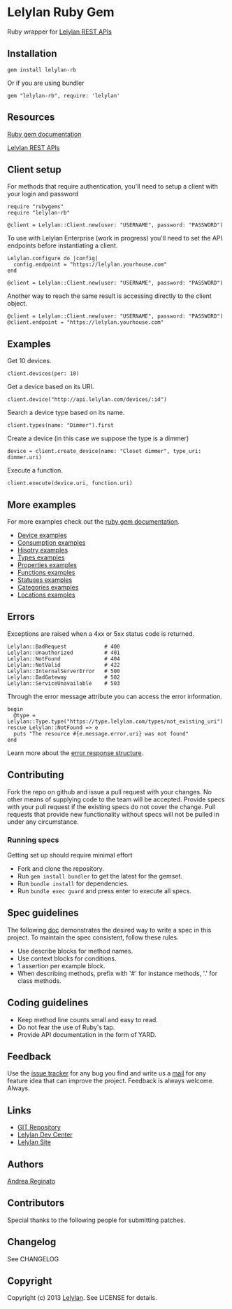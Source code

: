 # Lelylan Ruby Gem

Ruby wrapper for [Lelylan REST APIs](http://dev.lelylan.com)


## Installation

    gem install lelylan-rb

Or if you are using bundler 

    gem "lelylan-rb", require: 'lelylan'


## Resources

[Ruby gem documentation](http://rdoc.info/gems/lelylan-rb)

[Lelylan REST APIs](http://dev.lelylan.com)


## Client setup

For methods that require authentication, you'll need to setup a client with your login and password

    require "rubygems"
    require "lelylan-rb"

    @client = Lelylan::Client.new(user: "USERNAME", password: "PASSWORD")

To use with Lelylan Enterprise (work in progress) you'll need to set the API endpoints before instantiating a client.

    Lelylan.configure do |config|
      config.endpoint = "https://lelylan.yourhouse.com"
    end

    @client = Lelylan::Client.new(user: "USERNAME", password: "PASSWORD")

Another way to reach the same result is accessing directly to the client object.

    @client = Lelylan::Client.new(user: "USERNAME", password: "PASSWORD")
    @client.endpoint = "https://lelylan.yourhouse.com"

## Examples

Get 10 devices.

    client.devices(per: 10)

Get a device based on its URI.

    client.device("http://api.lelylan.com/devices/:id")

Search a device type based on its name.

    client.types(name: "Dimmer").first

Create a device (in this case we suppose the type is a dimmer)

    device = client.create_device(name: "Closet dimmer", type_uri: dimmer.uri)

Execute a function.

    client.execute(device.uri, function.uri)


## More examples

For more examples check out the [ruby gem documentation](http://rdoc.info/gems/lelylan-rb).

* [Device examples](docs/Lelylan/Client/Devices)
* [Consumption examples](docs/Lelylan/Client/Consumptions)
* [Hisotry examples](docs/Lelylan/Client/Histories)
* [Types examples](docs/Lelylan/Client/Types)
* [Properties examples](docs/Lelylan/Client/Properties)
* [Functions examples](docs/Lelylan/Client/Functions)
* [Statuses examples](docs/Lelylan/Client/Statuses)
* [Categories examples](docs/Lelylan/Client/Categories)
* [Locations examples](docs/Lelylan/Client/Locations)




## Errors

Exceptions are raised when a 4xx or 5xx status code is returned.

    Lelylan::BadRequest            # 400
    Lelylan::Unauthorized          # 401
    Lelylan::NotFound              # 404
    Lelylan::NotValid              # 422
    Lelylan::InternalServerError   # 500
    Lelylan::BadGateway            # 502
    Lelylan::ServiceUnavailable    # 503


Through the error message attribute you can access the error information.

    begin
      @type = Lelylan::Type.type("https://type.lelylan.com/types/not_existing_uri")
    rescue Lelylan::NotFound => e
      puts "The resource #{e.message.error.uri} was not found"
    end

Learn more about the [error response structure](http://dev.lelylan.com/rest/core/#errors).


## Contributing

Fork the repo on github and issue a pull request with your changes. No other means of supplying 
code to the team will be accepted. Provide specs with your pull request if the existing specs 
do not cover the change. Pull requests that provide new functionality without specs will not 
be pulled in under any circumstance.

### Running specs

Getting set up should require minimal effort

* Fork and clone the repository.
* Run `gem install bundler` to get the latest for the gemset.
* Run `bundle install` for dependencies.
* Run `bundle exec guard` and press enter to execute all specs.


## Spec guidelines

The following [doc](https://docs.google.com/document/d/1gi00-wwPaLk5VvoAJhBVNh9Htw4Rwmj-Ut88T4M2MwI/edit?hl=en#) demonstrates the desired way to write a spec in this project. To maintain the spec 
consistent, follow these rules.

* Use describe blocks for method names.
* Use context blocks for conditions.
* 1 assertion per example block.
* When describing methods, prefix with '#' for instance methods, '.' for class methods.


## Coding guidelines

* Keep method line counts small and easy to read.
* Do not fear the use of Ruby's tap.
* Provide API documentation in the form of YARD.


## Feedback

Use the [issue tracker](http://github.com/lelylan/lelylan-rb/issues) for any bug you find and write us a [mail](mailto:touch@lelylan.com)
for any feature idea that can improve the project. Feedback is always welcome. Always.


## Links 

* [GIT Repository](http://github.com/lelylan/lelylan-rb)
* [Lelylan Dev Center](http://dev.lelylan.com)
* [Lelylan Site](http://lelylan.com)


## Authors

[Andrea Reginato](http://twitter.com/andreareginato)


## Contributors

Special thanks to the following people for submitting patches.


## Changelog

See CHANGELOG


## Copyright

Copyright (c) 2013 [Lelylan](http://lelylan.com). See LICENSE for details.
